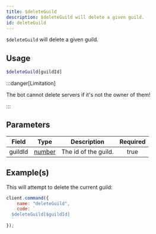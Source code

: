 ```yaml
---
title: $deleteGuild
description: $deleteGuild will delete a given guild.
id: deleteGuild
---
```


`$deleteGuild` will delete a given guild.

## Usage

```php
$deleteGuild[guildId]
```

:::danger[Limitation]

The bot cannot delete servers if it's not the owner of them!

:::

## Parameters

| Field   | Type                                                                                              | Description          | Required |
| ------- | ------------------------------------------------------------------------------------------------- | -------------------- | :------: |
| guildId | [number](https://developer.mozilla.org/en-US/docs/Web/JavaScript/Reference/Global_Objects/Number) | The id of the guild. |   true   |

## Example(s)

This will attempt to delete the current guild:

```javascript
client.command({
    name: "deleteGuild",
    code: `
  $deleteGuild[$guildId]
  `
});
```
